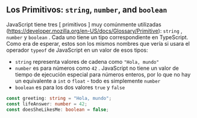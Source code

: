 ## Los Primitivos: `string`, `number`, and `boolean`

JavaScript tiene tres [ primitivos ] muy comúnmente utilizadas (https://developer.mozilla.org/en-US/docs/Glossary/Primitive): `string` , `number` y `boolean` .
Cada uno tiene un tipo correspondiente en TypeScript.
Como era de esperar, estos son los mismos nombres que vería si usara el operador `typeof` de JavaScript en un valor de esos tipos:

-  `string` representa valores de cadena como `"Hola, mundo"`
-  `number` es para números como `42` . JavaScript no tiene un valor de tiempo de ejecución especial para números enteros, por lo que no hay un equivalente a `int` o `float` - todo es simplemente `number`
-  `boolean` es para los dos valores `true` y `false`


```ts twoslash
const greeting: string = "Hola, mundo";
const lifeAnswer: number = 42;
const doesSheLikesMe: boolean = false;
```